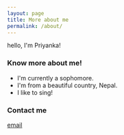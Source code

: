 ```yaml
---
layout: page
title: More about me
permalink: /about/
---
```


hello, I'm Priyanka!

### Know more about me!


* I'm currently a sophomore.
* I'm from a beautiful country, Nepal.
* I like to sing!


### Contact me

[email](mailto:email@domain.com)
